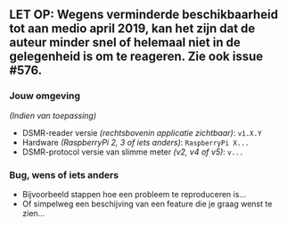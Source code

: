 LET OP: Wegens verminderde beschikbaarheid tot aan medio april 2019,
        kan het zijn dat de auteur minder snel of helemaal niet in de
        gelegenheid is om te reageren. Zie ook issue #576.
----

### Jouw omgeving
*(Indien van toepassing)*
* DSMR-reader versie *(rechtsbovenin applicatie zichtbaar)*: `v1.X.Y`
* Hardware *(RaspberryPi 2, 3 of iets anders)*: `RaspberryPi X...`
* DSMR-protocol versie van slimme meter *(v2, v4 of v5)*: `v...`

### Bug, wens of iets anders
* Bijvoorbeeld stappen hoe een probleem te reproduceren is...
* Of simpelweg een beschijving van een feature die je graag wenst te zien...
